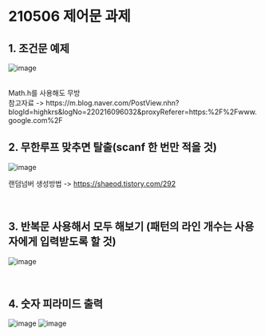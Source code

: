# 210506 제어문 과제

## 1. 조건문 예제
![image](https://user-images.githubusercontent.com/77336436/117257229-a3175c80-ae86-11eb-8bab-a505ba8d699a.png)

<br>
Math.h를 사용해도 무방 <br>
참고자료 -> https://m.blog.naver.com/PostView.nhn?blogId=highkrs&logNo=220216096032&proxyReferer=https:%2F%2Fwww.google.com%2F

<br>

## 2. 무한루프 맞추면 탈출(scanf 한 번만 적을 것)
![image](https://user-images.githubusercontent.com/77336436/117257489-e7a2f800-ae86-11eb-861c-2931c75c57a9.png)

랜덤넘버 생성방법 -> https://shaeod.tistory.com/292

<br>

## 3. 반복문 사용해서 모두 해보기 (패턴의 라인 개수는 사용자에게 입력받도록 할 것)
![image](https://user-images.githubusercontent.com/77336436/117257627-102af200-ae87-11eb-837c-7c73731b3c58.png)

<br>


## 4. 숫자 피라미드 출력
![image](https://user-images.githubusercontent.com/77336436/117258212-afe88000-ae87-11eb-9cf7-25cde78c86b6.png)
![image](https://user-images.githubusercontent.com/77336436/117258247-b971e800-ae87-11eb-9327-f574c8bb96ff.png)

